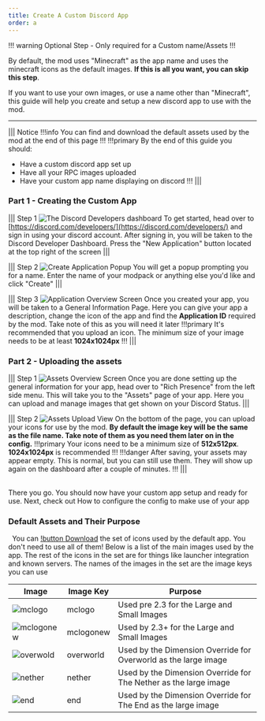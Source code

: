 ```yaml
---
title: Create A Custom Discord App
order: a
---
```

!!! warning
Optional Step - Only required for a Custom name/Assets
!!!

By default, the mod uses "Minecraft" as the app name and uses the minecraft icons as the default images. **If this is all you want, you can skip this step**.

If you want to use your own images, or use a name other than "Minecraft", this guide will help you create and setup a new discord app to use with the mod.

---

||| Notice
!!!info
You can find and download the default assets used by the mod at the end of this page
!!!
!!!primary By the end of this guide you should:
- Have a custom discord app set up
- Have all your RPC images uploaded
- Have your custom app name displaying on discord
  !!!
|||
&nbsp;  

### Part 1 - Creating the Custom App
||| Step 1
![The Discord Developers dashboard](https://cdn.firstdarkdev.xyz/docs/srpc//rpc-app-1.png)
To get started, head over to [https://discord.com/developers/](https://discord.com/developers/) and sign in using your discord account. After signing in, you will be taken to the Discord Developer Dashboard. Press the "New Application" button located at the top right of the screen
|||

||| Step 2
![Create Application Popup](https://cdn.firstdarkdev.xyz/docs/srpc//rpc-app-2.png)
You will get a popup prompting you for a name. Enter the name of your modpack or anything else you'd like and click "Create"
|||

||| Step 3
![Application Overview Screen](https://cdn.firstdarkdev.xyz/docs/srpc//rpc-app-3.png)
Once you created your app, you will be taken to a General Information Page. Here you can give your app a description, change the icon of the app and find the **Application ID** required by the mod. Take note of this as you will need it later
!!!primary
It's recommended that you upload an icon. The minimum size of your image needs to be at least **1024x1024px**
!!!
|||

### Part 2 - Uploading the assets

||| Step 1
![Assets Overview Screen](https://cdn.firstdarkdev.xyz/docs/srpc//rpc-app-4.png)
Once you are done setting up the general information for your app, head over to "Rich Presence" from the left side menu. This will take you to the "Assets" page of your app. Here you can upload and manage images that get shown on your Discord Status.
|||

||| Step 2
![Assets Upload View](https://cdn.firstdarkdev.xyz/docs/srpc//rpc-app-5.png)
On the bottom of the page, you can upload your icons for use by the mod. **By default the image key will be the same as the file name. Take note of them as you need them later on in the config.**
!!!primary
Your icons need to be a minimum size of **512x512px**. **1024x1024px** is recommended
!!!
!!!danger
After saving, your assets may appear empty. This is normal, but you can still use them. They will show up again on the dashboard after a couple of minutes.
!!!
|||
 
&nbsp;  
There you go. You should now have your custom app setup and ready for use. Next, check out How to configure the config to make use of your app
&nbsp;  
### Default Assets and Their Purpose
&nbsp;
You can [!button Download](../files/rpcicons.zip) the set of icons used by the default app. You don't need to use all of them! Below is a list of the main images used by the app. The rest of the icons in the set are for things like launcher integration and known servers.
The names of the images in the set are the image keys you can use

| Image | Image Key | Purpose | 
| --- | --- | --- |
| ![mclogo](https://cdn.discordapp.com/app-assets/762726289341677668/762727693144948777.png) | mclogo | Used pre 2.3 for the Large and Small Images |
| ![mclogonew](https://cdn.discordapp.com/app-assets/762726289341677668/873132898226683905.png) | mclogonew | Used by 2.3+ for the Large and Small Images |
| ![overwold](https://cdn.discordapp.com/app-assets/762726289341677668/817148572079751188.png) | overworld | Used by the Dimension Override for Overworld as the large image |
| ![nether](https://cdn.discordapp.com/app-assets/762726289341677668/817148553617080390.png) | nether | Used by the Dimension Override for The Nether as the large image |
| ![end](https://cdn.discordapp.com/app-assets/762726289341677668/817148546993881088.png) | end | Used by the Dimension Override for The End as the large image |
